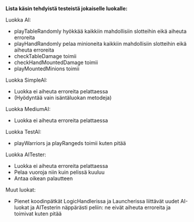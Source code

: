 **Lista käsin tehdyistä testeistä jokaiselle luokalle:**

Luokka AI:

- playTableRandomly hyökkää kaikkiin mahdollisiin slotteihin eikä aiheuta erroreita
- playHandRandomly pelaa minioneita kaikkiin mahdollisiin slotteihin eikä aiheuta erroreita
- checkTableDamage toimii
- checkHandMountedDamage toimii
- playMountedMinions toimii

Luokka SimpleAI:

- Luokka ei aiheuta erroreita pelattaessa
- (Hyödyntää vain isäntäluokan metodeja)

Luokka MediumAI:

- Luokka ei aiheuta erroreita pelattaessa

Luokka TestAI:

- playWarriors ja playRangeds toimii kuten pitää


Luokka AITester:

- Luokka ei aiheuta erroreita pelattaessa
- Pelaa vuoroja niin kuin pelissä kuuluu
- Antaa oikean palautteen

Muut luokat:

- Pienet koodinpätkät LogicHandlerissa ja Launcherissa liittävät uudet AI-luokat ja AITesterin 
näppärästi peliin: ne eivät aiheuta erroreita ja toimivat kuten pitää